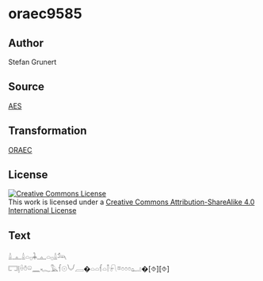 # oraec9585

## Author

Stefan Grunert

## Source

[AES](https://github.com/simondschweitzer/aes)

## Transformation

[ORAEC](https://oraec.github.io/)

## License

<a rel="license" href="http://creativecommons.org/licenses/by-sa/4.0/"><img alt="Creative Commons License" style="border-width:0" src="https://i.creativecommons.org/l/by-sa/4.0/88x31.png" /></a><br />This work is licensed under a <a rel="license" href="http://creativecommons.org/licenses/by-sa/4.0/">Creative Commons Attribution-ShareAlike 4.0 International License</a>

## Text

𓏙𓊵𓏙𓏏𓊪𓇓𓊵𓏏𓊪𓏙𓃢<br>
𓉐𓊤𓏐𓏊𓏖𓈖𓆑𓅓𓆳𓇳𓄋𓐙�𓏏𓏏𓆳𓏏𓌐𓍯𓎼𓏌𓏌𓏌𓂠�[⯑][⯑]<br>

